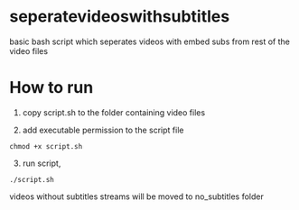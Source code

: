 # seperatevideoswithsubtitles
basic bash script which seperates videos with embed subs from rest of the video files

# How to run

1. copy script.sh to the folder containing video files

2. add executable permission to the script file
```
chmod +x script.sh
```
 
3. run script,
```
./script.sh
```
 
videos without subtitles streams will be moved to no_subtitles folder
